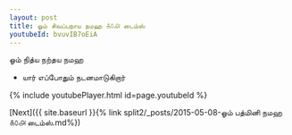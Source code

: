 ```yaml
---
layout: post
title: ஓம் சிவப்பநாய நமஹ ௧௦௮ டைம்ஸ்
youtubeId: bvuvIB7oEiA
---
```

 
 
 ஓம் நித்ய நற்தய நமஹ  
 
 -  யார் எப்போதும் நடனமாடுகிறார் 
 
  
 
  
 
 
 
 
 
 


{% include youtubePlayer.html id=page.youtubeId %}
 
[Next]({{ site.baseurl }}{% link  split2/_posts/2015-05-08-ஓம் பத்மினி நமஹ ௧௦௮ டைம்ஸ்.md%})
 
